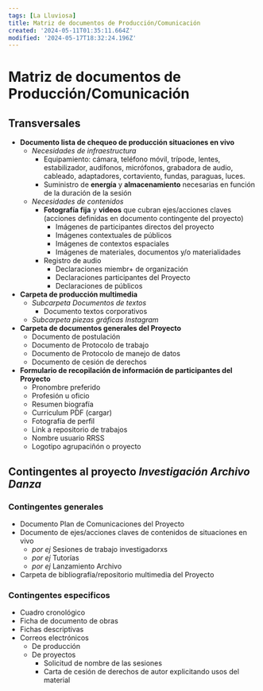 ```yaml
---
tags: [La Lluviosa]
title: Matriz de documentos de Producción/Comunicación
created: '2024-05-11T01:35:11.664Z'
modified: '2024-05-17T18:32:24.196Z'
---
```


# Matriz de documentos de Producción/Comunicación

## Transversales
- __Documento lista de chequeo de producción situaciones en vivo__
  - _Necesidades de infraestructura_
    - Equipamiento: cámara, teléfono móvil, trípode, lentes, estabilizador, audífonos, micrófonos, grabadora de audio, cableado, adaptadores, cortaviento, fundas, paraguas, luces.
    - Suministro de __energía__ y __almacenamiento__ necesarias en función de la duración de la sesión
  - _Necesidades de contenidos_
    - __Fotografía fija__ y __videos__ que cubran ejes/acciones claves (acciones definidas en documento contingente del proyecto)
      - Imágenes de participantes directos del proyecto
      - Imágenes contextuales de públicos
      - Imágenes de contextos espaciales
      - Imágenes de materiales, documentos y/o materialidades
    - Registro de audio
      - Declaraciones miembr+ de organización
      - Declaraciones participantes del Proyecto
      - Declaraciones de públicos
- __Carpeta de producción multimedia__
  - _Subcarpeta Documentos de textos_
    - Documento textos corporativos
  - _Subcarpeta piezas gráficas Instagram_
- __Carpeta de documentos generales del Proyecto__
  - Documento de postulación
  - Documento de Protocolo de trabajo
  - Documento de Protocolo de manejo de datos
  - Documento de cesión de derechos
- __Formulario de recopilación de información de participantes del Proyecto__
  - Pronombre preferido
  - Profesión u oficio
  - Resumen biografía
  - Curriculum PDF (cargar)
  - Fotografía de perfil
  - Link a repositorio de trabajos
  - Nombre usuario RRSS
  - Logotipo agrupaciñón o proyecto

## Contingentes al proyecto _Investigación Archivo Danza_ 

### Contingentes generales
- Documento Plan de Comunicaciones del Proyecto
- Documento de ejes/acciones claves de contenidos de situaciones en vivo
  - _por ej_ Sesiones de trabajo investigadorxs
  - _por ej_ Tutorías 
  - _por ej_ Lanzamiento Archivo
- Carpeta de bibliografía/repositorio multimedia del Proyecto


### Contingentes especificos
- Cuadro cronológico
- Ficha de documento de obras
- Fichas descriptivas
- Correos electrónicos
  - De producción
  - De proyectos
    - Solicitud de nombre de las sesiones
    - Carta de cesión de derechos de autor explicitando usos del material


